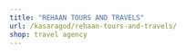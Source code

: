 ```yaml
---
title: "REHAAN TOURS AND TRAVELS"
url: /kasaragod/rehaan-tours-and-travels/
shop: travel agency
---
```

